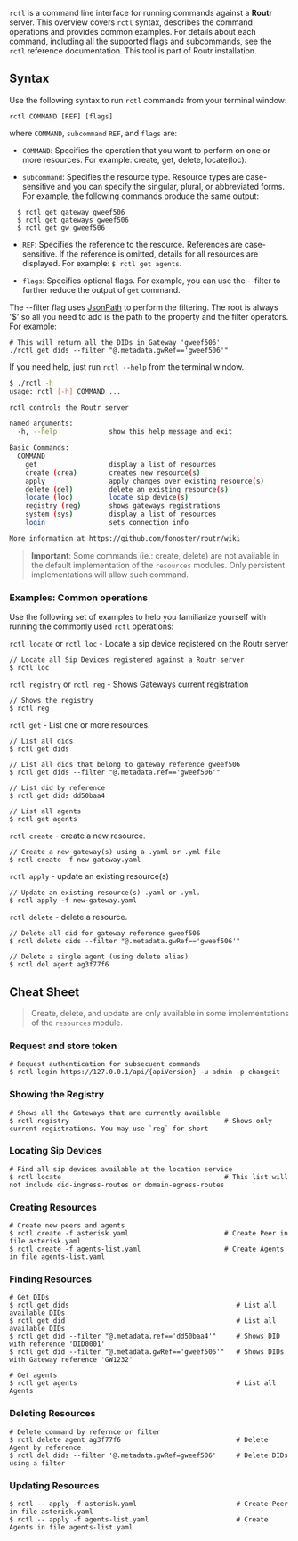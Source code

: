`rctl` is a command line interface for running commands against a **Routr** server. This overview covers `rctl` syntax, describes the command operations and provides common examples. For details about each command, including all the supported flags and subcommands, see the `rctl` reference documentation. This tool is part of Routr installation.

## Syntax

Use the following syntax to run `rctl` commands from your terminal window:

```
rctl COMMAND [REF] [flags]
```

where `COMMAND`, `subcommand` `REF`, and `flags` are:

- `COMMAND`: Specifies the operation that you want to perform on one or more resources. For example: create, get, delete, locate(loc).

- `subcommand`: Specifies the resource type. Resource types are case-sensitive and you can specify the singular, plural, or abbreviated forms. For example, the following commands produce the same output:

```
  $ rctl get gateway gweef506
  $ rctl get gateways gweef506
  $ rctl get gw gweef506
```

- `REF`: Specifies the reference to the resource. References are case-sensitive. If the reference is omitted, details for all resources are displayed. For example: `$ rctl get agents`.

- `flags`: Specifies optional flags. For example, you can use the --filter to further reduce the output of `get` command.

The --filter flag uses [JsonPath](https://github.com/json-path/JsonPath) to perform the filtering. The root is always '$'
so all you need to add is the path to the property and the filter operators. For example:

```
# This will return all the DIDs in Gateway 'gweef506'
./rctl get dids --filter "@.metadata.gwRef=='gweef506'"    
```

If you need help, just run `rctl --help` from the terminal window.

```bash
$ ./rctl -h
usage: rctl [-h] COMMAND ...

rctl controls the Routr server

named arguments:
  -h, --help             show this help message and exit

Basic Commands:
  COMMAND
    get                  display a list of resources
    create (crea)        creates new resource(s)
    apply                apply changes over existing resource(s)
    delete (del)         delete an existing resource(s)
    locate (loc)         locate sip device(s)
    registry (reg)       shows gateways registrations
    system (sys)         display a list of resources
    login                sets connection info

More information at https://github.com/fonoster/routr/wiki
```

> **Important**: Some commands (ie.: create, delete) are not available in the default implementation of the `resources` modules. Only persistent implementations will allow such command.

### Examples: Common operations

Use the following set of examples to help you familiarize yourself with running the commonly used `rctl` operations:

`rctl locate` or `rctl loc` - Locate a sip device registered on the Routr server

```
// Locate all Sip Devices registered against a Routr server
$ rctl loc
```

`rctl registry` or `rctl reg` - Shows Gateways current registration

```
// Shows the registry
$ rctl reg
```

`rctl get` - List one or more resources.

```
// List all dids
$ rctl get dids

// List all dids that belong to gateway reference gweef506
$ rctl get dids --filter "@.metadata.ref=='gweef506'"

// List did by reference
$ rctl get dids dd50baa4

// List all agents
$ rctl get agents
```

`rctl create` - create a new resource.

```
// Create a new gateway(s) using a .yaml or .yml file
$ rctl create -f new-gateway.yaml
```

`rctl apply` - update an existing resource(s)

```
// Update an existing resource(s) .yaml or .yml.
$ rctl apply -f new-gateway.yaml
```

`rctl delete` - delete a resource.

```
// Delete all did for gateway reference gweef506
$ rctl delete dids --filter "@.metadata.gwRef=='gweef506'"

// Delete a single agent (using delete alias)
$ rctl del agent ag3f77f6
```

## Cheat Sheet

> Create, delete, and update are only available in some implementations of the `resources` module.

### Request and store token

```
# Request authentication for subsecuent commands
$ rctl login https://127.0.0.1/api/{apiVersion} -u admin -p changeit
```

### Showing the Registry

```
# Shows all the Gateways that are currently available
$ rctl registry                                       # Shows only current registrations. You may use `reg` for short
```

### Locating Sip Devices

```
# Find all sip devices available at the location service
$ rctl locate                                         # This list will not include did-ingress-routes or domain-egress-routes
```

### Creating Resources

```
# Create new peers and agents
$ rctl create -f asterisk.yaml                        # Create Peer in file asterisk.yaml
$ rctl create -f agents-list.yaml                     # Create Agents in file agents-list.yaml
```

### Finding Resources

```
# Get DIDs
$ rctl get dids                                          # List all available DIDs
$ rctl get did                                           # List all available DIDs
$ rctl get did --filter "@.metadata.ref=='dd50baa4'"     # Shows DID with reference 'DID0001'
$ rctl get did --filter "@.metadata.gwRef=='gweef506'"   # Shows DIDs with Gateway reference 'GW1232'

# Get agents
$ rctl get agents                                        # List all Agents
```

### Deleting Resources

```
# Delete command by refernce or filter
$ rctl delete agent ag3f77f6                             # Delete Agent by reference
$ rctl del dids --filter '@.metadata.gwRef=gweef506'     # Delete DIDs using a filter
```

### Updating Resources

```
$ rctl -- apply -f asterisk.yaml                         # Create Peer in file asterisk.yaml
$ rctl -- apply -f agents-list.yaml                      # Create Agents in file agents-list.yaml
```
